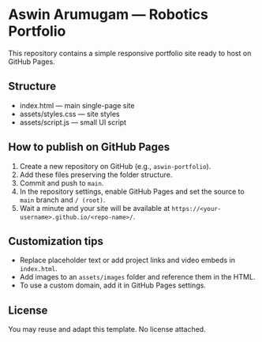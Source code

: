 # Aswin Arumugam — Robotics Portfolio

This repository contains a simple responsive portfolio site ready to host on GitHub Pages.

## Structure
- index.html — main single-page site
- assets/styles.css — site styles
- assets/script.js — small UI script

## How to publish on GitHub Pages
1. Create a new repository on GitHub (e.g., `aswin-portfolio`).
2. Add these files preserving the folder structure.
3. Commit and push to `main`.
4. In the repository settings, enable GitHub Pages and set the source to `main` branch and `/ (root)`.
5. Wait a minute and your site will be available at `https://<your-username>.github.io/<repo-name>/`.

## Customization tips
- Replace placeholder text or add project links and video embeds in `index.html`.
- Add images to an `assets/images` folder and reference them in the HTML.
- To use a custom domain, add it in GitHub Pages settings.

## License
You may reuse and adapt this template. No license attached.